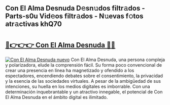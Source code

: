 ## Con El Alma Desnuda D𝚎sn𝚞dos filtr𝚊dos - Parts-s0u Vid𝚎os filtr𝚊dos - N𝚞evas f𝚘tos atr𝚊ctivas khQ70

# <h2><a href="http://mb2pqna.tromn.icu/?c=Con+El+Alma+Desnuda">🔗👉👉👉 Con El Alma Desnuda 🔗🔗</a></h2>

[![Con El Alma Desnuda nuevo](https://i.imgur.com/pEAQMta.gif)](http://mb2pqna.tromn.icu/?c=Con+El+Alma+Desnuda)
Con El Alma Desnuda, una persona compleja y polarizadora, elude la comprensión fácil. Su forma poco convencional de crear una presencia en línea ha magnetizado y ofendido a los espectadores, encendiendo debates sobre el consentimiento, la privacidad y la esencia de las sociedades virtuales. A pesar de la ambigüedad de sus intenciones, su huella en los medios digitales es imborrable. Con una determinación inquebrantable y un atractivo innegable, el potencial de Con El Alma Desnuda en el ámbito digital es ilimitado.
